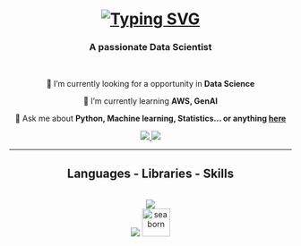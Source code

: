 <h1 align="center">
    <a href="https://git.io/typing-svg"><img src="https://readme-typing-svg.herokuapp.com?font=&weight=900&size=35&duration=4000&pause=1000&color=416165&background=FF3B8500&center=true&vCenter=true&random=false&width=500&lines=Hello+There+%F0%9F%91%8B%F0%9F%8F%BC;It's+Hemachandar+here+!" alt="Typing SVG" /></a>
</h1>

<h3 align="center">A passionate Data Scientist </h3>

<br/>

<div align="center">
 
 🔭 I’m currently looking for a opportunity in **Data Science**
 
 🌱 I’m currently learning **AWS, GenAI**

💬 Ask me about **Python, Machine learning, Statistics... or anything [here](https://github.com/HemachandarAravamuthan)**



 </div>
 
<div align="center"> 
  <a href="mailto:hemachandar11@gmail.com">
    <img src="https://img.shields.io/badge/Gmail-333333?style=for-the-badge&logo=gmail&logoColor=red" />
  </a>
  <a href="https://www.linkedin.com/in/hemachandar-aravamuthan-1594b1194/" target="_blank">
    <img src="https://img.shields.io/badge/LinkedIn-0077B5?style=for-the-badge&logo=linkedin&logoColor=white" target="_blank" />
  </a>
</div>

 <hr/>
 
<h2 align="center"> Languages - Libraries - Skills</h2>
<br/>
<div align="center">
    <img src="https://skillicons.dev/icons?i=python,java,mysql,mongodb,selenium,gherkin,git" /><br>
    <img src="https://skillicons.dev/icons?i=github,sklearn,tensorflow,vscode,eclipse,jenkins" />
    <a href="https://seaborn.pydata.org/" target="_blank" rel="noreferrer"> <img src="https://seaborn.pydata.org/_images/logo-mark-lightbg.svg" alt="seaborn" width="50" height="50"/> </a><br>
</div>

<br/>

